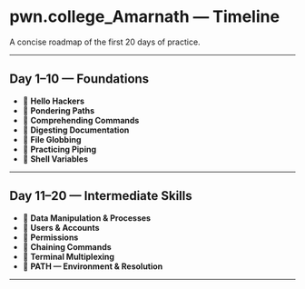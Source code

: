 # pwn.college_Amarnath — Timeline

A concise roadmap of the first 20 days of practice.

---

##  Day 1–10 — Foundations
- 🔹 **Hello Hackers**
- 🔹 **Pondering Paths**
- 🔹 **Comprehending Commands**
- 🔹 **Digesting Documentation**
- 🔹 **File Globbing**
- 🔹 **Practicing Piping**
- 🔹 **Shell Variables**

---

##  Day 11–20 — Intermediate Skills
- 🔸 **Data Manipulation & Processes**
- 🔸 **Users & Accounts**
- 🔸 **Permissions**
- 🔸 **Chaining Commands**
- 🔸 **Terminal Multiplexing**
- 🔸 **PATH — Environment & Resolution**

---
